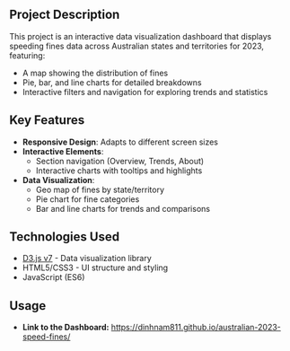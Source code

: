 ## Project Description

This project is an interactive data visualization dashboard that displays speeding fines data across Australian states and territories for 2023, featuring:

- A map showing the distribution of fines
- Pie, bar, and line charts for detailed breakdowns
- Interactive filters and navigation for exploring trends and statistics

## Key Features

- **Responsive Design**: Adapts to different screen sizes
- **Interactive Elements**:
  - Section navigation (Overview, Trends, About)
  - Interactive charts with tooltips and highlights
- **Data Visualization**:
  - Geo map of fines by state/territory
  - Pie chart for fine categories
  - Bar and line charts for trends and comparisons

## Technologies Used

- [D3.js v7](https://d3js.org/) - Data visualization library
- HTML5/CSS3 - UI structure and styling
- JavaScript (ES6)

## Usage

- **Link to the Dashboard:** https://dinhnam811.github.io/australian-2023-speed-fines/